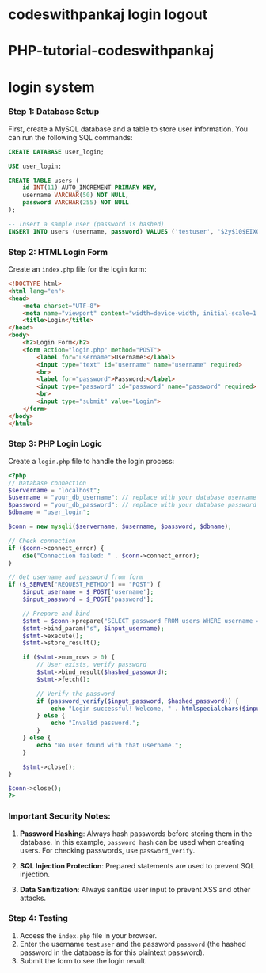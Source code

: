 # codeswithpankaj login logout

# PHP-tutorial-codeswithpankaj
# login system 
### Step 1: Database Setup

First, create a MySQL database and a table to store user information. You can run the following SQL commands:

```sql
CREATE DATABASE user_login;

USE user_login;

CREATE TABLE users (
    id INT(11) AUTO_INCREMENT PRIMARY KEY,
    username VARCHAR(50) NOT NULL,
    password VARCHAR(255) NOT NULL
);

-- Insert a sample user (password is hashed)
INSERT INTO users (username, password) VALUES ('testuser', '$2y$10$EIXQ9gYUgBQ3mM1ws71N7OCrG/kolL3hFTq4qQm3f1k1Y3BhD9g0u'); 
```

### Step 2: HTML Login Form

Create an `index.php` file for the login form:

```html
<!DOCTYPE html>
<html lang="en">
<head>
    <meta charset="UTF-8">
    <meta name="viewport" content="width=device-width, initial-scale=1.0">
    <title>Login</title>
</head>
<body>
    <h2>Login Form</h2>
    <form action="login.php" method="POST">
        <label for="username">Username:</label>
        <input type="text" id="username" name="username" required>
        <br>
        <label for="password">Password:</label>
        <input type="password" id="password" name="password" required>
        <br>
        <input type="submit" value="Login">
    </form>
</body>
</html>
```

### Step 3: PHP Login Logic

Create a `login.php` file to handle the login process:

```php
<?php
// Database connection
$servername = "localhost";
$username = "your_db_username"; // replace with your database username
$password = "your_db_password"; // replace with your database password
$dbname = "user_login";

$conn = new mysqli($servername, $username, $password, $dbname);

// Check connection
if ($conn->connect_error) {
    die("Connection failed: " . $conn->connect_error);
}

// Get username and password from form
if ($_SERVER["REQUEST_METHOD"] == "POST") {
    $input_username = $_POST['username'];
    $input_password = $_POST['password'];

    // Prepare and bind
    $stmt = $conn->prepare("SELECT password FROM users WHERE username = ?");
    $stmt->bind_param("s", $input_username);
    $stmt->execute();
    $stmt->store_result();

    if ($stmt->num_rows > 0) {
        // User exists, verify password
        $stmt->bind_result($hashed_password);
        $stmt->fetch();

        // Verify the password
        if (password_verify($input_password, $hashed_password)) {
            echo "Login successful! Welcome, " . htmlspecialchars($input_username) . ".";
        } else {
            echo "Invalid password.";
        }
    } else {
        echo "No user found with that username.";
    }

    $stmt->close();
}

$conn->close();
?>
```

### Important Security Notes:

1. **Password Hashing**: Always hash passwords before storing them in the database. In this example, `password_hash` can be used when creating users. For checking passwords, use `password_verify`.

2. **SQL Injection Protection**: Prepared statements are used to prevent SQL injection.

3. **Data Sanitization**: Always sanitize user input to prevent XSS and other attacks.

### Step 4: Testing

1. Access the `index.php` file in your browser.
2. Enter the username `testuser` and the password `password` (the hashed password in the database is for this plaintext password).
3. Submit the form to see the login result.


